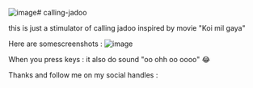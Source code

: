 ![image](https://github.com/developerrahulofficial/calling-jadoo/assets/83329806/9a3ff736-371d-4934-98eb-39a0a8bc6556)# calling-jadoo

this is just a stimulator of calling jadoo inspired by movie "Koi mil gaya"

Here are somescreenshots :
 ![image](https://github.com/developerrahulofficial/calling-jadoo/assets/83329806/5feccada-a2e9-4092-b084-c03bbf85a5af)


When you press keys : 
it also do sound "oo ohh oo oooo"  😂

Thanks and follow me on my social handles :
